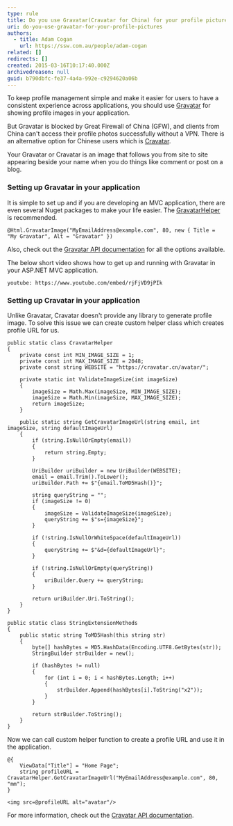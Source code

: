 ```yaml
---
type: rule
title: Do you use Gravatar(Cravatar for China) for your profile pictures?
uri: do-you-use-gravatar-for-your-profile-pictures
authors:
  - title: Adam Cogan
    url: https://ssw.com.au/people/adam-cogan
related: []
redirects: []
created: 2015-03-16T10:17:40.000Z
archivedreason: null
guid: b790dbfc-fe37-4a4a-992e-c9294620a06b
---
```

To keep profile management simple and make it easier for users to have a consistent experience across applications, you should use [Gravatar](https://en.gravatar.com/) for showing profile images in your application.

But Gravatar is blocked by Great Firewall of China (GFW), and clients from China can't access their profile photos successfully without a VPN. There is an alternative option for Chinese users which is [Cravatar](https://cravatar.cn/).

Your Gravatar or Cravatar is an image that follows you from site to site appearing beside your name when you do things like comment or post on a blog.

<!--endintro-->

### Setting up Gravatar in your application

It is simple to set up and if you are developing an MVC application, there are even several Nuget packages to make your life easier. The [GravatarHelper](https://www.nuget.org/packages/GravatarHelper) is recommended.

```aspnet
@Html.GravatarImage("MyEmailAddress@example.com", 80, new { Title = "My Gravatar", Alt = "Gravatar" })
```

Also, check out the [Gravatar API documentation](https://en.gravatar.com/site/implement/images/) for all the options available.

The below short video shows how to get up and running with Gravatar in your ASP.NET MVC application.

`youtube: https://www.youtube.com/embed/rjFjVD9jPIk`

### Setting up Cravatar in your application

Unlike Gravatar, Cravatar doesn't provide any library to generate profile image. To solve this issue we can create custom helper class which creates profile URL for us.

```
public static class CravatarHelper
{
    private const int MIN_IMAGE_SIZE = 1;
    private const int MAX_IMAGE_SIZE = 2048;
    private const string WEBSITE = "https://cravatar.cn/avatar/";

    private static int ValidateImageSize(int imageSize)
    {
        imageSize = Math.Max(imageSize, MIN_IMAGE_SIZE);
        imageSize = Math.Min(imageSize, MAX_IMAGE_SIZE);
        return imageSize;
    }

    public static string GetCravatarImageUrl(string email, int imageSize, string defaultImageUrl)
    {
        if (string.IsNullOrEmpty(email))
        {
            return string.Empty;
        }

        UriBuilder uriBuilder = new UriBuilder(WEBSITE);
        email = email.Trim().ToLower();
        uriBuilder.Path += $"{email.ToMD5Hash()}";

        string queryString = "";
        if (imageSize != 0)
        {
            imageSize = ValidateImageSize(imageSize);
            queryString += $"s={imageSize}";
        }

        if (!string.IsNullOrWhiteSpace(defaultImageUrl))
        {
            queryString += $"&d={defaultImageUrl}";
        }

        if (!string.IsNullOrEmpty(queryString))
        {
            uriBuilder.Query += queryString;
        }

        return uriBuilder.Uri.ToString();
    }
}

public static class StringExtensionMethods
{
    public static string ToMD5Hash(this string str)
    {
        byte[] hashBytes = MD5.HashData(Encoding.UTF8.GetBytes(str));
        StringBuilder strBuilder = new();

        if (hashBytes != null)
        {
            for (int i = 0; i < hashBytes.Length; i++)
            {
                strBuilder.Append(hashBytes[i].ToString("x2"));
            }
        }

        return strBuilder.ToString();
    }
}
```

Now we can call custom helper function to create a profile URL and use it in the application.

```
@{
    ViewData["Title"] = "Home Page";
    string profileURL = CravatarHelper.GetCravatarImageUrl("MyEmailAddress@example.com", 80, "mm");
}

<img src=@profileURL alt="avatar"/>
```

For more information, check out the [Cravatar API documentation](https://https://cravatar.com/developer/api).
